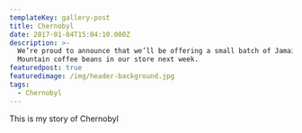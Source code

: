 ```yaml
---
templateKey: gallery-post
title: Chernobyl
date: 2017-01-04T15:04:10.000Z
description: >-
  We’re proud to announce that we’ll be offering a small batch of Jamaica Blue
  Mountain coffee beans in our store next week.
featuredpost: true
featuredimage: /img/header-background.jpg
tags:
  - Chernobyl
---
```

This is my story of Chernobyl

